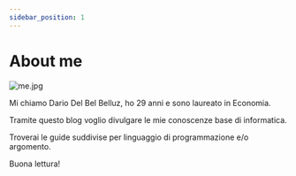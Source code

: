 ```yaml
---
sidebar_position: 1
---
```

# About me
![me.jpg](/img/mee.jpg)

Mi chiamo Dario Del Bel Belluz, ho 29 anni e sono laureato in Economia.

Tramite questo blog voglio divulgare le mie conoscenze base di informatica.

Troverai le guide suddivise per linguaggio di programmazione e/o argomento.

Buona lettura!



